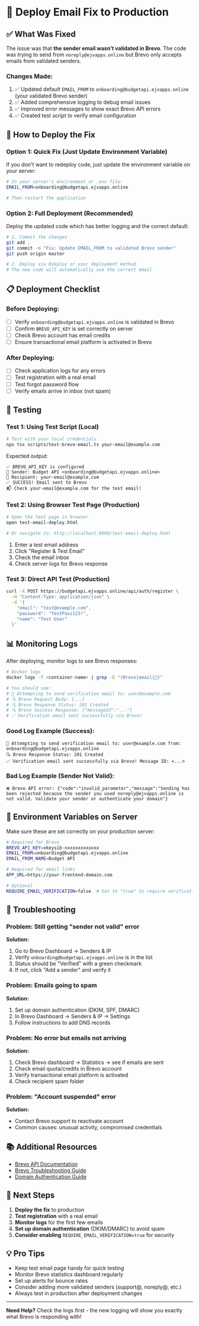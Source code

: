 # 🚀 Deploy Email Fix to Production

## ✅ What Was Fixed

The issue was that **the sender email wasn't validated in Brevo**. The code was trying to send from `noreply@ejvapps.online` but Brevo only accepts emails from validated senders.

### Changes Made:
1. ✅ Updated default `EMAIL_FROM` to `onboarding@budgetapi.ejvapps.online` (your validated Brevo sender)
2. ✅ Added comprehensive logging to debug email issues
3. ✅ Improved error messages to show exact Brevo API errors
4. ✅ Created test script to verify email configuration

## 🔧 How to Deploy the Fix

### Option 1: Quick Fix (Just Update Environment Variable)
If you don't want to redeploy code, just update the environment variable on your server:

```bash
# In your server's environment or .env file:
EMAIL_FROM=onboarding@budgetapi.ejvapps.online

# Then restart the application
```

### Option 2: Full Deployment (Recommended)
Deploy the updated code which has better logging and the correct default:

```bash
# 1. Commit the changes
git add .
git commit -m "Fix: Update EMAIL_FROM to validated Brevo sender"
git push origin master

# 2. Deploy via Dokploy or your deployment method
# The new code will automatically use the correct email
```

## 📋 Deployment Checklist

### Before Deploying:
- [ ] Verify `onboarding@budgetapi.ejvapps.online` is validated in Brevo
- [ ] Confirm `BREVO_API_KEY` is set correctly on server
- [ ] Check Brevo account has email credits
- [ ] Ensure transactional email platform is activated in Brevo

### After Deploying:
- [ ] Check application logs for any errors
- [ ] Test registration with a real email
- [ ] Test forgot password flow
- [ ] Verify emails arrive in inbox (not spam)

## 🧪 Testing

### Test 1: Using Test Script (Local)
```bash
# Test with your local credentials
npx tsx scripts/test-brevo-email.ts your-email@example.com
```

Expected output:
```
✅ BREVO_API_KEY is configured
📧 Sender: Budget API <onboarding@budgetapi.ejvapps.online>
📨 Recipient: your-email@example.com
✅ SUCCESS! Email sent to Brevo
📬 Check your-email@example.com for the test email!
```

### Test 2: Using Browser Test Page (Production)
```bash
# Open the test page in browser
open test-email-deploy.html

# Or navigate to: http://localhost:8080/test-email-deploy.html
```

1. Enter a test email address
2. Click "Register & Test Email"
3. Check the email inbox
4. Check server logs for Brevo response

### Test 3: Direct API Test (Production)
```bash
curl -X POST https://budgetapi.ejvapps.online/api/auth/register \
  -H "Content-Type: application/json" \
  -d '{
    "email": "test@example.com",
    "password": "TestPass123!",
    "name": "Test User"
  }'
```

## 📊 Monitoring Logs

After deploying, monitor logs to see Brevo responses:

```bash
# Docker logs
docker logs -f <container-name> | grep -E "(Brevo|email|📧)"

# You should see:
# 📧 Attempting to send verification email to: user@example.com
# 🔍 Brevo Request Body: {...}
# 🔍 Brevo Response Status: 201 Created
# 🔍 Brevo Success Response: {"messageId":"..."}
# ✅ Verification email sent successfully via Brevo!
```

### Good Log Example (Success):
```
📧 Attempting to send verification email to: user@example.com from: onboarding@budgetapi.ejvapps.online
🔍 Brevo Response Status: 201 Created
✅ Verification email sent successfully via Brevo! Message ID: <...>
```

### Bad Log Example (Sender Not Valid):
```
❌ Brevo API error: {"code":"invalid_parameter","message":"Sending has been rejected because the sender you used noreply@ejvapps.online is not valid. Validate your sender or authenticate your domain"}
```

## 🔑 Environment Variables on Server

Make sure these are set correctly on your production server:

```bash
# Required for Brevo
BREVO_API_KEY=xkeysib-xxxxxxxxxxxxx
EMAIL_FROM=onboarding@budgetapi.ejvapps.online
EMAIL_FROM_NAME=Budget API

# Required for email links
APP_URL=https://your-frontend-domain.com

# Optional
REQUIRE_EMAIL_VERIFICATION=false  # Set to "true" to require verification before login
```

## 🐛 Troubleshooting

### Problem: Still getting "sender not valid" error
**Solution:**
1. Go to Brevo Dashboard → Senders & IP
2. Verify `onboarding@budgetapi.ejvapps.online` is in the list
3. Status should be "Verified" with a green checkmark
4. If not, click "Add a sender" and verify it

### Problem: Emails going to spam
**Solution:**
1. Set up domain authentication (DKIM, SPF, DMARC)
2. In Brevo Dashboard → Senders & IP → Settings
3. Follow instructions to add DNS records

### Problem: No error but emails not arriving
**Solution:**
1. Check Brevo dashboard → Statistics → see if emails are sent
2. Check email quota/credits in Brevo account
3. Verify transactional email platform is activated
4. Check recipient spam folder

### Problem: "Account suspended" error
**Solution:**
- Contact Brevo support to reactivate account
- Common causes: unusual activity, compromised credentials

## 📚 Additional Resources

- [Brevo API Documentation](https://developers.brevo.com/docs)
- [Brevo Troubleshooting Guide](https://help.brevo.com/hc/en-us/articles/115000188150)
- [Domain Authentication Guide](https://help.brevo.com/hc/en-us/articles/16045394674066)

## 🎯 Next Steps

1. **Deploy the fix** to production
2. **Test registration** with a real email
3. **Monitor logs** for the first few emails
4. **Set up domain authentication** (DKIM/DMARC) to avoid spam
5. **Consider enabling** `REQUIRE_EMAIL_VERIFICATION=true` for security

## 💡 Pro Tips

- Keep test email page handy for quick testing
- Monitor Brevo statistics dashboard regularly
- Set up alerts for bounce rates
- Consider adding more validated senders (support@, noreply@, etc.)
- Always test in production after deployment changes

---

**Need Help?** Check the logs first - the new logging will show you exactly what Brevo is responding with!

